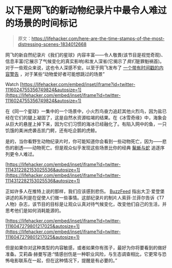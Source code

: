 # 以下是网飞的新动物纪录片中最令人难过的场景的时间标记

> 原文：<https://lifehacker.com/here-are-the-time-stamps-of-the-most-distressing-scenes-1834012668>

网飞的新自然纪录片《我们的星球》内容丰富——令人敬畏(该节目是视觉奇观)、信息丰富(它展示了气候变化的真实影响)和发人深省(它揭示了*我们*是罪魁祸首)。对于一些观众来说，这也令人深感不安。以至于网飞发布了 [一个带有时间戳的内容警告](https://www.buzzfeednews.com/article/michaelblackmon/netflix-issued-a-warning-for-scenes-in-its-new-documentary?bftwnews&utm_term=4ldqpgc#4ldqpgc) ，对于某些“动物爱好者可能想跳过的场景”

Watch [https://lifehacker.com/embed/inset/iframe?id=twitter-1116024755356749824&autosize=1](https://lifehacker.com/embed/inset/iframe?id=twitter-1116024755356749824&autosize=1) 

在《同一个星球》一集中的一个场景中，小火烈鸟奋力追赶其他火烈鸟，因为盐已经在它们的腿上凝固了，这是自然水资源枯竭的结果。在《冰雪奇缘》中，海象会从巨大的悬崖上掉下来，因为它们习惯的海冰已经融化了。有陷入网中的鱼，一只饥饿的美洲虎袭击凯门鳄，还有吃企鹅的虎鲸。

是的，当你看野生动物纪录片时，你可能知道你会看到一些动物死亡，因为——悲伤的剧透——动物死亡。但是观众似乎发现这些场景比你的经典 [鬣蜥与蛇](https://www.youtube.com/watch?v=CdqmueJrJ14) 追逐序列更令人难过。

 [https://lifehacker.com/embed/inset/iframe?id=twitter-1114312282153025536&autosize=1](https://lifehacker.com/embed/inset/iframe?id=twitter-1114312282153025536&autosize=1) 

正如许多人在推特上说的那样，我们应该感到悲伤。 [BuzzFeed](https://www.buzzfeed.com/whitneyjefferson/our-planet-david-attenborough-netflix-tweets) 指出大卫·爱登堡讲述的系列是在促使人们做一些事情。这部纪录片的制片人索菲·兰菲尔告诉《T7 人物》杂志，该节目的目标是让观众认真对待气候变化，改变他们自己的生活，并思考他们是如何消耗能源的。

 [https://lifehacker.com/embed/inset/iframe?id=twitter-1116047279801217025&autosize=1](https://lifehacker.com/embed/inset/iframe?id=twitter-1116047279801217025&autosize=1) 

但是如果你对这种类型的内容敏感，或者如果你有孩子，最好为你将要看到的做好准备。艾莉森·赫曼写道:“情感创伤是一种职业风险，与生态调查相比，它更常与恐怖电影联系在一起，但在这种情况下，提醒是有必要的。”